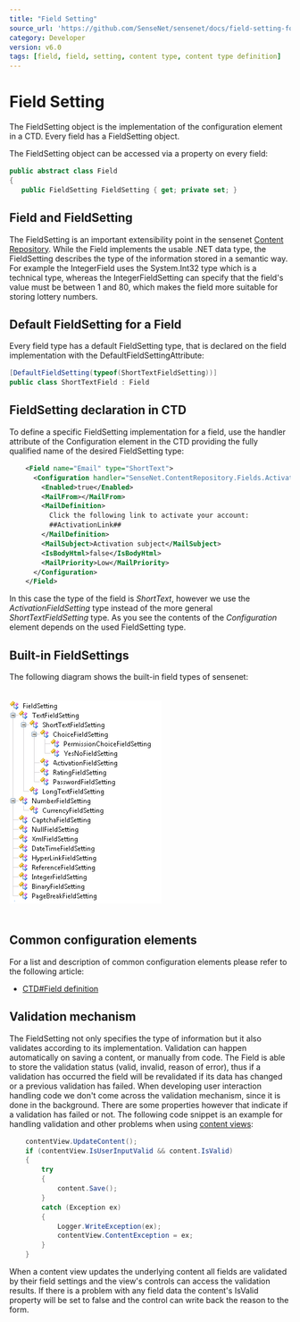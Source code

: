 ```yaml
---
title: "Field Setting"
source_url: 'https://github.com/SenseNet/sensenet/docs/field-setting-for-developers.md'
category: Developer
version: v6.0
tags: [field, field, setting, content type, content type definition]
---
```


# Field Setting

The FieldSetting object is the implementation of the configuration element in a CTD. Every field has a FieldSetting object.

The FieldSetting object can be accessed via a property on every field:

```csharp
public abstract class Field
{
   public FieldSetting FieldSetting { get; private set; }
```

## Field and FieldSetting

The FieldSetting is an important extensibility point in the sensenet [Content Repository](content-repository.md). While the Field implements the usable .NET data type, the FieldSetting describes the type of the information stored in a semantic way. For example the IntegerField uses the System.Int32 type which is a technical type, whereas the IntegerFieldSetting can specify that the field's value must be between 1 and 80, which makes the field more suitable for storing lottery numbers.

## Default FieldSetting for a Field

Every field type has a default FieldSetting type, that is declared on the field implementation with the DefaultFieldSettingAttribute:

```csharp
[DefaultFieldSetting(typeof(ShortTextFieldSetting))]
public class ShortTextField : Field
```

## FieldSetting declaration in CTD

To define a specific FieldSetting implementation for a field, use the handler attribute of the Configuration element in the CTD providing the fully qualified name of the desired FieldSetting type:

```xml
    <Field name="Email" type="ShortText">
      <Configuration handler="SenseNet.ContentRepository.Fields.ActivationFieldSetting">
        <Enabled>true</Enabled>
        <MailFrom></MailFrom>
        <MailDefinition>
          Click the following link to activate your account:
          ##ActivationLink##
        </MailDefinition>
        <MailSubject>Activation subject</MailSubject>
        <IsBodyHtml>false</IsBodyHtml>
        <MailPriority>Low</MailPriority>
      </Configuration>
    </Field>
```

In this case the type of the field is *ShortText*, however we use the *ActivationFieldSetting* type instead of the more general *ShortTextFieldSetting* type. As you see the contents of the *Configuration* element depends on the used FieldSetting type.

## Built-in FieldSettings

The following diagram shows the built-in field types of sensenet:

<img src="https://raw.githubusercontent.com/SenseNet/sensenet/master/docs/images/BuiltinFieldSettings.png" style="margin: 20px auto" />

## Common configuration elements

For a list and description of common configuration elements please refer to the following article:

- [CTD#Field definition](ctd.md)

## Validation mechanism

The FieldSetting not only specifies the type of information but it also validates according to its implementation. Validation can happen automatically on saving a content, or manually from code. The Field is able to store the validation status (valid, invalid, reason of error), thus if a validation has occurred the field will be revalidated if its data has changed or a previous validation has failed. When developing user interaction handling code we don't come across the validation mechanism, since it is done in the background. There are some properties however that indicate if a validation has failed or not. The following code snippet is an example for handling validation and other problems when using [content views](content-views.md):

```csharp
    contentView.UpdateContent();
    if (contentView.IsUserInputValid && content.IsValid)
    {
        try
        {
            content.Save();
        }
        catch (Exception ex)
        {
            Logger.WriteException(ex);
            contentView.ContentException = ex;
        }
    }
```

When a content view updates the underlying content all fields are validated by their field settings and the view's controls can access the validation results. If there is a problem with any field data the content's IsValid property will be set to false and the control can write back the reason to the form.